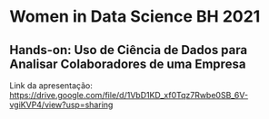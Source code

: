 # Women in Data Science BH 2021

##  Hands-on: Uso de Ciência de Dados para Analisar Colaboradores de uma Empresa


Link da apresentação: https://drive.google.com/file/d/1VbD1KD_xf0Tqz7Rwbe0SB_6V-vgiKVP4/view?usp=sharing
